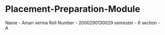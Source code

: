 # Placement-Preparation-Module
Name - Aman verma
Roll Number - 2000290130029
semester - 6
section - A

